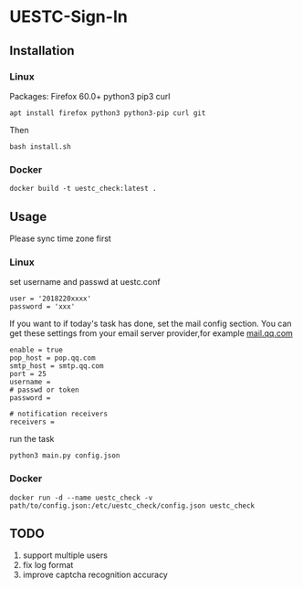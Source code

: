 # UESTC-Sign-In

## Installation

### Linux
Packages: Firefox 60.0+ python3 pip3 curl

```
apt install firefox python3 python3-pip curl git
```
Then
```
bash install.sh
```
### Docker
```
docker build -t uestc_check:latest .

```

## Usage
Please sync time zone first
### Linux
set username and passwd at uestc.conf
```
user = '2018220xxxx'
password = 'xxx'

```

If you want to if today's task has done, set the mail config section. You can get these settings from your email server provider,for example [mail.qq.com](https://service.mail.qq.com/cgi-bin/help?subtype=1&&id=14&&no=1000898)

```
enable = true
pop_host = pop.qq.com
smtp_host = smtp.qq.com
port = 25
username = 
# passwd or token
password = 

# notification receivers
receivers = 
```



run the task
```
python3 main.py config.json
```

### Docker

```
docker run -d --name uestc_check -v path/to/config.json:/etc/uestc_check/config.json uestc_check
```

## TODO
1. support multiple users
2. fix log format
3. improve captcha recognition accuracy
